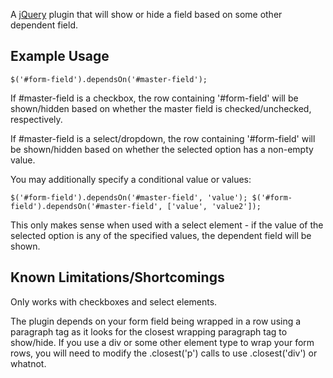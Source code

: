 A [jQuery](http://www.jquery.com/) plugin that will show or hide a field based on some other dependent field.

Example Usage
---------------

`$('#form-field').dependsOn('#master-field');`

If #master-field is a checkbox, the row containing '#form-field' will be shown/hidden based on whether the master field is checked/unchecked, respectively.

If #master-field is a select/dropdown, the row containing '#form-field' will be shown/hidden based on whether the selected option has a non-empty value.

You may additionally specify a conditional value or values:

`$('#form-field').dependsOn('#master-field', 'value');
$('#form-field').dependsOn('#master-field', ['value', 'value2']);`

This only makes sense when used with a select element - if the value of the selected option is any of the specified values, the dependent field will be shown.

Known Limitations/Shortcomings
---------------

Only works with checkboxes and select elements.

The plugin depends on your form field being wrapped in a row using a paragraph tag as it looks for the closest wrapping paragraph tag to show/hide. If you use a div or some other element type to wrap your form rows, you will need to modify the .closest('p') calls to use .closest('div') or whatnot.